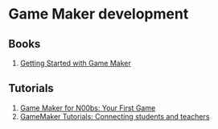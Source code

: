 # Game Maker development

## Books

1. [Getting Started with Game Maker](https://www.oreilly.com/library/view/getting-started-with/9781598638820/)

## Tutorials

1. [Game Maker for N00bs: Your First Game](https://www.instructables.com/id/Game-Maker-for-N00bs/)
2. [GameMaker Tutorials: Connecting students and teachers](https://www.reddit.com/r/gamemakertutorials/)
